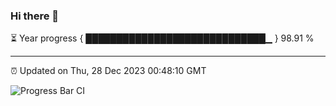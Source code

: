### Hi there 👋

⏳ Year progress { █████████████████████████████▁ } 98.91 %

---

⏰ Updated on Thu, 28 Dec 2023 00:48:10 GMT

![Progress Bar CI](https://github.com/liununu/liununu/workflows/Progress%20Bar%20CI/badge.svg)
